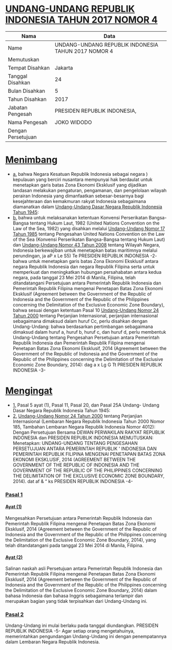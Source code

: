 # [UNDANG-UNDANG REPUBLIK INDONESIA TAHUN 2017 NOMOR 4](http://example.org/legal/document/uu/2017/4)

| Nama | Data |
| ------ | ----- |
|Name|UNDANG-UNDANG REPUBLIK INDONESIA TAHUN 2017 NOMOR 4|
|Memutuskan||
|Tempat Disahkan|Jakarta|
|Tanggal Disahkan|24|
|Bulan Disahkan|5|
|Tahun Disahkan|2017|
|Jabatan Pengesah|PRESIDEN REPUBLIK INDONESIA,|
|Nama Pengesah|JOKO WIDODO|
|Dengan Persetujuan||
# [Menimbang](http://example.org/legal/document/uu/2017/4/menimbang)

* [a.](http://example.org/legal/document/uu/2017/4/menimbang/point/a) bahwa Negara Kesatuan Republik Indonesia sebagai negara ) kepulauan yang berciri nusantara mempunyai hak berdaulat untuk menetapkan garis batas Zona Ekonomi Eksklusif yang dijadikan landasan melakukan pengaturan, pengamanan, dan pengelolaan wilayah perairan Indonesia yang dimanfaatkan sebesar-besarnya bagi kesejahteraan dan kemakmuran rakyat Indonesia sebagaimana diamanatkan dalam [Undang-Undang Dasar Negara Republik Indonesia Tahun 1945](http://example.org/legal/document/uu):
* [b.](http://example.org/legal/document/uu/2017/4/menimbang/point/b) bahwa untuk melaksanakan ketentuan Konvensi Perserikatan Bangsa-Bangsa tentang Hukum Laut, 1982 (United Nations Convention on the Law of the Sea, 1982) yang disahkan melalui [Undang-Undang Nomor 17 Tahun 1985](http://example.org/legal/document/uu/1985/17) tentang Pengesahan United Nations Convention on the Law of the Sea (Konvensi Perserikatan Bangsa-Bangsa tentang Hukum Laut) dan [Undang-Undang Nomor 43 Tahun 2008](http://example.org/legal/document/uu/2008/43) tentang Wilayah Negara, Indonesia berkewajiban untuk menetapkan batas maritimnya melalui perundingan, ja aP x Le S5) Te PRESIDEN REPUBLIK INDONESIA -2- bahwa untuk menetapkan garis batas Zona Ekonomi Eksklusif antara negara Republik Indonesia dan negara Republik Filipina serta untuk memperkuat dan meningkatkan hubungan persahabatan antara kedua negara, pada tanggal 23 Mei 2014 di Manila, Filipina, telah ditandatangani Persetujuan antara Pemerintah Republik Indonesia dan Pemerintah Republik Filipina mengenai Penetapan Batas Zona Ekonomi Eksklusif (Agreement between the Government of the Republic of Indonesia and the Government of the Republic of the Philippines concerning the Delimitation of the Exclusive Economic Zone Boundary), bahwa sesuai dengan ketentuan Pasal 10 [Undang-Undang Nomor 24 Tahun 2000](http://example.org/legal/document/uu/2000/24) tentang Perjanjian Internasional, perjanjian internasional sebagaimana dimaksud dalam huruf Cc, perlu disahkan dengan Undang-Undang: bahwa berdasarkan pertimbangan sebagaimana dimaksud dalam huruf a, huruf b, huruf c, dan huruf d, perlu membentuk Undang-Undang tentang Pengesahan Persetujuan antara Pemerintah Republik Indonesia dan Pemerintah Republik Filipina mengenai Penetapan Batas Zona Ekonomi Eksklusif, 2014 (Agreement between the Government of the Republic of Indonesia and the Government of the Republic of the Philippines concerning the Delimitation of the Exclusive Economic Zone Boundary, 2014): dag a x Lg G Tt PRESIDEN REPUBLIK INDONESIA -3-
# [Mengingat](http://example.org/legal/document/uu/2017/4/mengingat)

* [1.](http://example.org/legal/document/uu/2017/4/mengingat/point/0001) Pasal 5 ayat (1), Pasal 11, Pasal 20, dan Pasal 25A Undang- Undang Dasar Negara Republik Indonesia Tahun 1945:
* [2.](http://example.org/legal/document/uu/2017/4/mengingat/point/0002) [Undang-Undang Nomor 24 Tahun 2000](http://example.org/legal/document/uu/2000/24) tentang Perjanjian Internasional (Lembaran Negara Republik Indonesia Tahun 2000 Nomor 185, Tambahan Lembaran Negara Republik Indonesia Nomor 4012): Dengan Persetujuan Bersama DEWAN PERWAKILAN RAKYAT REPUBLIK INDONESIA dan PRESIDEN REPUBLIK INDONESIA MEMUTUSKAN: Menetapkan: UNDANG-UNDANG TENTANG PENGESAHAN PERSETUJUAN ANTARA PEMERINTAH REPUBLIK ' INDONESIA DAN PEMERINTAH REPUBLIK FILIPINA MENGENAI PENETAPAN BATAS ZONA EKONOMI EKSKLUSIF, 2014 (AGREEMENT BETWEEN THE GOVERNMENT OF THE REPUBLIC OF INDONESIA AND THE GOVERNMENT OF THE REPUBLIC OF THE PHILIPPINES CONCERNING THE DELIMITATION OF THE EXCLUSIVE ECONOMIC ZONE BOUNDARY, 2014). dat af & “ ks PRESIDEN REPUBLIK INDONESIA -4-

### [Pasal 1](http://example.org/legal/document/uu/2017/4/pasal/0001)

#### [Ayat (1)](http://example.org/legal/document/uu/2017/4/pasal/0001/version/20170524/ayat/0001)
Mengesahkan Persetujuan antara Pemerintah Republik Indonesia dan Pemerintah Republik Filipina mengenai Penetapan Batas Zona Ekonomi Eksklusif, 2014 (Agreement between the Government of the Republic of Indonesia and the Government of the Republic of the Philippines concerning the Delimitation of the Exclusive Economic Zone Boundary, 2014), yang telah ditandatangani pada tanggal 23 Mei 2014 di Manila, Filipina.

#### [Ayat (2)](http://example.org/legal/document/uu/2017/4/pasal/0001/version/20170524/ayat/0002)
Salinan naskah asli Persetujuan antara Pemerintah Republik Indonesia dan Pemerintah Republik Filipina mengenai Penetapan Batas Zona Ekonomi Eksklusif, 2014 (Agreement between the Government of the Republic of Indonesia and the Government of the Republic of the Philippines concerning the Delimitation of the Exclusive Economic Zone Boundary, 2014) dalam bahasa Indonesia dan bahasa Inggris sebagaimana terlampir dan merupakan bagian yang tidak terpisahkan dari Undang-Undang ini.


### [Pasal 2](http://example.org/legal/document/uu/2017/4/pasal/0002)
Undang-Undang ini mulai berlaku pada tanggal diundangkan. PRESIDEN REPUBLIK INDONESIA -5- Agar setiap orang mengetahuinya, memerintahkan pengundangan Undang-Undang ini dengan penempatannya dalam Lembaran Negara Republik Indonesia.
